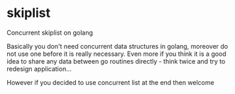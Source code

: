 # skiplist
Concurrent skiplist on golang

Basically you don't need concurrent data structures in golang, moreover do not use one before it is really necessary. Even more if you think it is a good idea to share any data between go routines directly - think twice and try to redesign application...

However if you decided to use concurrent list at the end then welcome
